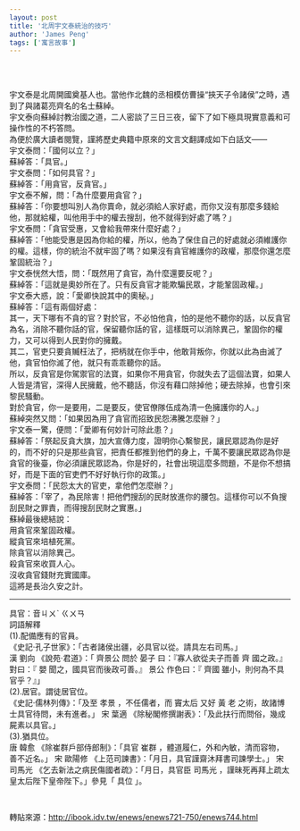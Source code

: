 ```yaml
---
layout: post
title: '北周宇文泰統治的技巧'
author: 'James Peng'
tags: ['寓言故事']
---
```


###  

宇文泰是北周開國奠基人也。當他作北魏的丞相模仿曹操“挾天子令諸侯”之時，遇到了與諸葛亮齊名的名士蘇綽。  
宇文泰向蘇綽討教治國之道，二人密談了三日三夜，留下了如下極具現實意義和可操作性的不朽答問。  
為便於廣大讀者閱覽，謹將歷史典籍中原來的文言文翻譯成如下白話文——  
宇文泰問：「國何以立？」  
蘇綽答：「具官。」  
宇文泰問：「如何具官？」  
蘇綽答：「用貪官，反貪官。」  
宇文泰不解，問：「為什麼要用貪官？」  
蘇綽答：「你要想叫別人為你賣命，就必須給人家好處，而你又沒有那麼多錢給他，那就給權，叫他用手中的權去搜刮，他不就得到好處了嗎？」  
宇文泰問：「貪官受惠，又會給我帶來什麼好處？」  
蘇綽答：「他能受惠是因為你給的權，所以，他為了保住自己的好處就必須維護你的權。這樣，你的統治不就牢固了嗎？如果沒有貪官維護你的政權，那麼你還怎麼鞏固統治？」  
宇文泰恍然大悟，問：「既然用了貪官，為什麼還要反呢？」  
蘇綽答：「這就是奧妙所在了。只有反貪官才能欺騙民眾，才能鞏固政權。」  
宇文泰大惑，說：「愛卿快說其中的奧秘。」  
蘇綽答：「這有兩個好處：  
其一，天下哪有不貪的官？對於官，不必怕他貪，怕的是他不聽你的話，以反貪官為名，消除不聽你話的官，保留聽你話的官，這樣既可以消除異己，鞏固你的權力，又可以得到人民對你的擁戴。  
其二，官吏只要貪贓枉法了，把柄就在你手中，他敢背叛你，你就以此為由滅了他，貪官怕你滅了他，就只有乖乖聽你的話。  
所以，反貪官是你駕禦官的法寶，如果你不用貪官，你就失去了這個法寶，如果人人皆是清官，深得人民擁戴，他不聽話，你沒有藉口除掉他；硬去除掉，也會引來黎民騷動。  
對於貪官，你一是要用，二是要反，使官僚隊伍成為清一色擁護你的人。」  
蘇綽突然又問：「如果因為用了貪官而招致民怨沸騰怎麼辦？」  
宇文泰一驚，便問：「愛卿有何妙計可除此患？」  
蘇綽答：「祭起反貪大旗，加大宣傳力度，證明你心繫黎民，讓民眾認為你是好的，而不好的只是那些貪官，把責任都推到他們的身上，千萬不要讓民眾認為你是貪官的後臺，你必須讓民眾認為，你是好的，社會出現這麼多問題，不是你不想搞好，而是下面的官吏們不好好執行你的政策。」  
宇文泰問：「民怨太大的官吏，拿他們怎麼辦？」  
蘇綽答：「宰了，為民除害！把他們搜刮的民財放進你的腰包。這樣你可以不負搜刮民財之罪責，而得搜刮民財之實惠。」  
蘇綽最後總結說：  
用貪官來鞏固政權。  
縱貪官來培植死黨。  
除貪官以消除異己。  
殺貪官來收買人心。  
沒收貪官錢財充實國庫。  
這將是長治久安之計。

* * * * *

具官：音ㄐㄨˋ ㄍㄨㄢ  
詞語解釋  
(1).配備應有的官員。  
《史記·孔子世家》：「古者諸侯出疆，必具官以從。請具左右司馬。」  
漢 劉向 《說苑·君道》：「 齊景公 問於 晏子 曰：『寡人欲從夫子而善 齊
國之政。』對曰：『 嬰 聞之，國具官而後政可善。』 景公 作色曰：『 齊國
雖小，則何為不具官乎？』」  
(2).居官。謂徒居官位。  
《史記·儒林列傳》：「及至 孝景 ，不任儒者，而 竇太后 又好 黃 老
之術，故諸博士具官待問，未有進者。」 宋 葉適
《除秘閣修撰謝表》：「及此扶行而問俗，幾成屍素以具官。」  
(3).猶具位。  
唐 韓愈 《除崔群戶部侍郎制》：「具官 崔群
，體道履仁，外和內敏，清而容物，善不近名。」 宋 歐陽修
《上范司諫書》：「月日，具官謹齋沐拜書司諫學士。」 宋 司馬光
《乞去新法之病民傷國者疏》：「月日，具官臣 司馬光
，謹昧死再拜上疏太皇太后陛下皇帝陛下。」參見「 具位 」。

 

轉貼來源：<http://ibook.idv.tw/enews/enews721-750/enews744.html>


